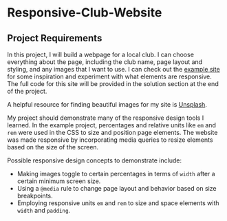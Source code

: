 # Responsive-Club-Website

## Project Requirements

In this project, I will build a webpage for a local club. I can choose everything about the page, including the club name, page layout and styling, and any images that I want to use. I can check out the [example site](https://content.codecademy.com/PRO/independent-practice-projects/responsive-club-site/example-site/index.html) for some inspiration and experiment with what elements are responsive. The full code for this site will be provided in the solution section at the end of the project.

A helpful resource for finding beautiful images for my site is [Unsplash](https://unsplash.com/).

My project should demonstrate many of the responsive design tools I learned. In the example project, percentages and relative units like `em` and `rem` were used in the CSS to size and position page elements. The website was made responsive by incorporating media queries to resize elements based on the size of the screen.

Possible responsive design concepts to demonstrate include:

- Making images toggle to certain percentages in terms of `width` after a certain minimum screen size.
- Using a `@media` rule to change page layout and behavior based on size breakpoints.
- Employing responsive units `em` and `rem` to size and space elements with `width` and `padding`.
